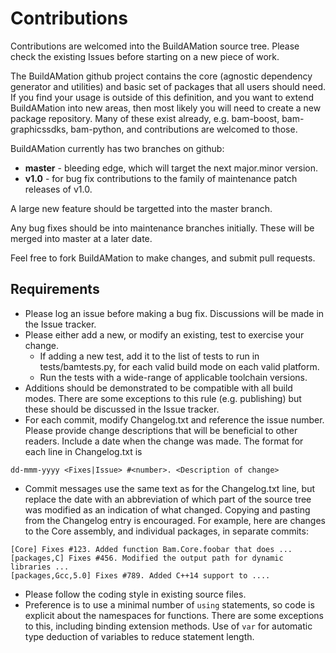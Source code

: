 # Contributions

Contributions are welcomed into the BuildAMation source tree. Please check the existing Issues before starting on a new piece of work.

The BuildAMation github project contains the core (agnostic dependency generator and utilities) and basic set of packages that all users should need. If you find your usage is outside of this definition, and you want to extend BuildAMation into new areas, then most likely you will need to create a new package repository. Many of these exist already, e.g. bam-boost, bam-graphicssdks, bam-python, and contributions are welcomed to those.

BuildAMation currently has two branches on github:
* **master** - bleeding edge, which will target the next major.minor version.
* **v1.0** - for bug fix contributions to the family of maintenance patch releases of v1.0.

A large new feature should be targetted into the master branch.

Any bug fixes should be into maintenance branches initially. These will be merged into master at a later date.

Feel free to fork BuildAMation to make changes, and submit pull requests.

## Requirements
* Please log an issue before making a bug fix. Discussions will be made in the Issue tracker.
* Please either add a new, or modify an existing, test to exercise your change.
    * If adding a new test, add it to the list of tests to run in tests/bamtests.py, for each valid build mode on each valid platform.
    * Run the tests with a wide-range of applicable toolchain versions.
* Additions should be demonstrated to be compatible with all build modes. There are some exceptions to this rule (e.g. publishing) but these should be discussed in the Issue tracker.
* For each commit, modify Changelog.txt and reference the issue number. Please provide change descriptions that will be beneficial to other readers. Include a date when the change was made. The format for each line in Changelog.txt is
```
dd-mmm-yyyy <Fixes|Issue> #<number>. <Description of change>
```
* Commit messages use the same text as for the Changelog.txt line, but replace the date with an abbreviation of which part of the source tree was modified as an indication of what changed. Copying and pasting from the Changelog entry is encouraged. For example, here are changes to the Core assembly, and individual packages, in separate commits:
```
[Core] Fixes #123. Added function Bam.Core.foobar that does ...
[packages,C] Fixes #456. Modified the output path for dynamic libraries ...
[packages,Gcc,5.0] Fixes #789. Added C++14 support to ....
```
* Please follow the coding style in existing source files.
* Preference is to use a minimal number of ```using``` statements, so code is explicit about the namespaces for functions. There are some exceptions to this, including binding extension methods. Use of ```var``` for automatic type deduction of variables to reduce statement length.

